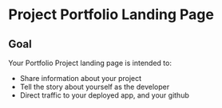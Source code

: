 # Project Portfolio Landing Page

## Goal
Your Portfolio Project landing page is intended to:
* Share information about your project
* Tell the story about yourself as the developer
* Direct traffic to your deployed app, and your github

